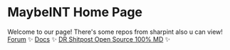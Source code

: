 # MaybeINT Home Page
Welcome to our page!
There's some repos from sharpint also u can view!
[Forum](https://sharpint.github.io/forum) ✨
[Docs](https://sharpint.github.io/docs) ✨
[DR Shitpost Open Source 100% MD](https://sharpint.github.io/drshitpost) ✨

